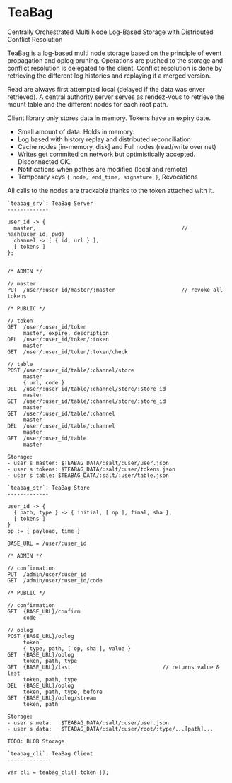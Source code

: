 TeaBag
======

Centrally Orchestrated Multi Node Log-Based Storage with Distributed Conflict 
Resolution

TeaBag is a log-based multi node storage based on the principle of event
propagation and oplog pruning. Operations are pushed to the storage and conflict
resolution is delegated to the client. Conflict resolution is done by retrieving
the different log histories and replaying it a merged version.

Read are always first attempted local (delayed if the data was enver retrieved).
A central authority server serves as rendez-vous to retrieve the mount table and
the different nodes for each root path. 

Client library only stores data in memory. Tokens have an expiry date.

- Small amount of data. Holds in memory.
- Log based with history replay and distributed reconciliation
- Cache nodes [in-memory, disk] and Full nodes (read/write over net)
- Writes get commited on network but optimistically accepted. Disconnected OK.
- Notifications when pathes are modified (local and remote)
- Temporary keys `{ node, end_time, signature }`, Revocations

All calls to the nodes are trackable thanks to the token attached with it.

```
`teabag_srv`: TeaBag Server
-------------

user_id -> { 
  master,                                              // hash(user_id, pwd)
  channel -> [ { id, url } ],     
  [ tokens ]
};


/* ADMIN */

// master
PUT  /user/:user_id/master/:master                     // revoke all tokens

/* PUBLIC */

// token
GET  /user/:user_id/token
     master, expire, description
DEL  /user/:user_id/token/:token
     master
GET  /user/:user_id/token/:token/check

// table
POST /user/:user_id/table/:channel/store
     master
     { url, code }
DEL  /user/:user_id/table/:channel/store/:store_id
     master
GET  /user/:user_id/table/:channel/store/:store_id
     master
GET  /user/:user_id/table/:channel
     master
DEL  /user/:user_id/table/:channel
     master
GET  /user/:user_id/table
     master

Storage:
- user's master: $TEABAG_DATA/:salt/:user/user.json
- user's tokens: $TEABAG_DATA/:salt/:user/tokens.json
- user's table: $TEABAG_DATA/:salt/:user/table.json

```

```
`teabag_str`: TeaBag Store
-------------

user_id -> {
  { path, type } -> { initial, [ op ], final, sha },
  [ tokens ]
}
op := { payload, time }

BASE_URL = /user/:user_id

/* ADMIN */

// confirmation
PUT  /admin/user/:user_id
GET  /admin/user/:user_id/code

/* PUBLIC */

// confirmation
GET  {BASE_URL}/confirm
     code

// oplog
POST {BASE_URL}/oplog
     token
     { type, path, [ op, sha ], value }
GET  {BASE_URL}/oplog
     token, path, type
GET  {BASE_URL}/last                             // returns value & last
     token, path, type
DEL  {BASE_URL}/oplog
     token, path, type, before
GET  {BASE_URL}/oplog/stream
     token, path

Storage:
- user's meta:   $TEABAG_DATA/:salt/:user/user.json
- user's data:   $TEABAG_DATA/:salt/:user/root/:type/...[path]...

TODO: BLOB Storage
```

```
`teabag_cli`: TeaBag Client
-------------

var cli = teabag_cli({ token });

```
